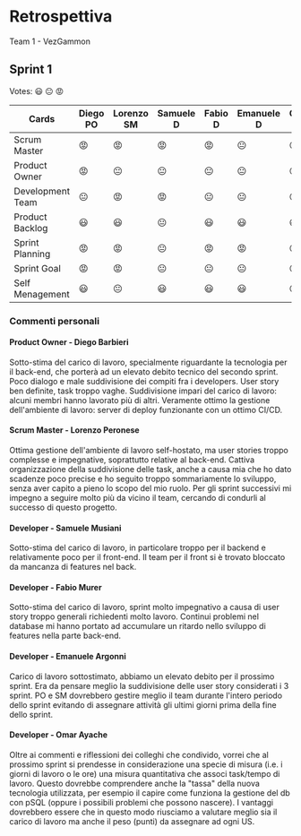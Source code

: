 # Retrospettiva
Team 1 - VezGammon

## Sprint 1

Votes: 😃 😐 😡

| Cards            | Diego PO | Lorenzo SM | Samuele D | Fabio D | Emanuele D | Omar D | 
| ---------------- | -------- | ---------- | --------- | ------- | ---------- | ------ |
| Scrum Master     | 😡       | 😡         | 😡        | 😡      | 😐         | 😐     |             
| Product Owner    | 😡       | 😐         | 😐        | 😐      | 😐         | 😐     |             
| Development Team | 😐       | 😡         | 😡        | 😐      | 😐         | 😐     |             
| Product Backlog  | 😃       | 😃         | 😐        | 😃      | 😃         | 😃     |             
| Sprint Planning  | 😡       | 😡         | 😐        | 😡      | 😡         | 😡     |             
| Sprint Goal      | 😡       | 😡         | 😐        | 😐      | 😐         | 😐     |             
| Self Menagement  | 😃       | 😐         | 😃        | 😃      | 😃         | 😐     |             

### Commenti personali
#### Product Owner - Diego Barbieri
Sotto-stima del carico di lavoro, specialmente riguardante la tecnologia per il back-end, che porterà ad un elevato debito tecnico del secondo sprint.
Poco dialogo e male suddivisione dei compiti fra i developers. User story ben definite, task troppo vaghe. Suddivisione impari del carico di lavoro: alcuni membri hanno lavorato più di altri.
Veramente ottimo la gestione dell'ambiente di lavoro: server di deploy funzionante con un ottimo CI/CD.

#### Scrum Master - Lorenzo Peronese
Ottima gestione dell'ambiente di lavoro self-hostato, ma user stories troppo complesse e impegnative, soprattutto relative al back-end.
Cattiva organizzazione della suddivisione delle task, anche a causa mia che ho dato scadenze poco precise
e ho seguito troppo sommariamente lo sviluppo, senza aver capito a pieno lo scopo del mio ruolo.
Per gli sprint successivi mi impegno a seguire molto più da vicino il team, cercando di condurli al successo di questo progetto.

#### Developer - Samuele Musiani
Sotto-stima del carico di lavoro, in particolare troppo per il backend e relativamente poco per il front-end.
Il team per il front si è trovato bloccato da mancanza di features nel back.

#### Developer - Fabio Murer
Sotto-stima del carico di lavoro, sprint molto impegnativo a causa di user story troppo generali richiedenti molto lavoro.
Continui problemi nel database mi hanno portato ad accumulare un ritardo nello sviluppo di features nella parte back-end.

#### Developer - Emanuele Argonni
Carico di lavoro sottostimato, abbiamo un elevato debito per il prossimo sprint. Era da pensare meglio la suddivisione delle user story considerati i 3 sprint. PO e SM dovrebbero gestire meglio il team durante l'intero periodo dello sprint evitando di assegnare attività gli ultimi giorni prima della fine dello sprint.

#### Developer - Omar Ayache
Oltre ai commenti e riflessioni dei colleghi che condivido, vorrei che al prossimo sprint si prendesse in considerazione una specie di misura (i.e. i giorni di lavoro o le ore) una misura quantitativa che associ task/tempo di lavoro. Questo dovrebbe comprendere anche la "tassa" della nuova tecnologia utilizzata, per esempio il capire come funziona la gestione del db con pSQL (oppure i possibili problemi che possono nascere). 
I vantaggi dovrebbero essere che in questo modo riusciamo a valutare meglio sia il carico di lavoro ma anche il peso (punti) da assegnare ad ogni US.

